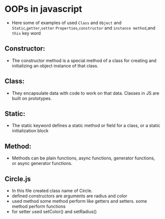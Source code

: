 # OOPs in javascript 
- Here some of examples of used `Class` and `Object` and `Static`,`getter`,`setter` `Properties`,`constructor` and `instance method`,and ```this``` key word

## Constructor:
- The constructor method is a special method of a class for creating and initializing an object instance of that class.
## Class:
- They encapsulate data with code to work on that data. Classes in JS are built on prototypes.
## Static:
- The static keyword defines a static method or field for a class, or a static initialization block

## Method:
- Methods can be plain functions, async functions, generator functions, or async generator functions.

## Circle.js
- In this file created class name of Circle.
- defined constructors are  arguments are radius and color
- used method some method perform like getters and setters. some method perform functions
- for setter used setColor() and setRadius()

